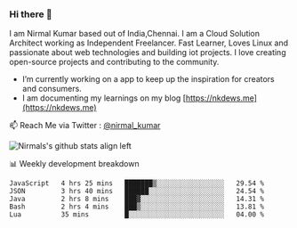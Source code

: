 ### Hi there 👋

 I am Nirmal Kumar based out of India,Chennai. I am a Cloud Solution Architect working as Independent Freelancer. Fast Learner, Loves Linux and passionate about web technologies and building iot projects. I love creating open-source projects and contributing to the community.

- I’m currently working on a app to keep up the inspiration for creators and consumers.
- I am documenting my learnings on my blog [https://nkdews.me](https://nkdews.me)

📫 Reach Me via  Twitter : [@nirmal_kumar](https://twitter.com/nirmal_kumar)

![Nirmals's github stats align left](https://github-readme-stats.vercel.app/api?username=nk-gears&show_icons=true)


📊 Weekly development breakdown

<!--START_SECTION:waka-->
```text
JavaScript   4 hrs 25 mins   ███████▒░░░░░░░░░░░░░░░░░   29.54 % 
JSON         3 hrs 40 mins   ██████░░░░░░░░░░░░░░░░░░░   24.54 % 
Java         2 hrs 8 mins    ███▓░░░░░░░░░░░░░░░░░░░░░   14.31 % 
Bash         2 hrs 4 mins    ███▒░░░░░░░░░░░░░░░░░░░░░   13.81 % 
Lua          35 mins         █░░░░░░░░░░░░░░░░░░░░░░░░   04.00 % 
```
<!--END_SECTION:waka-->


